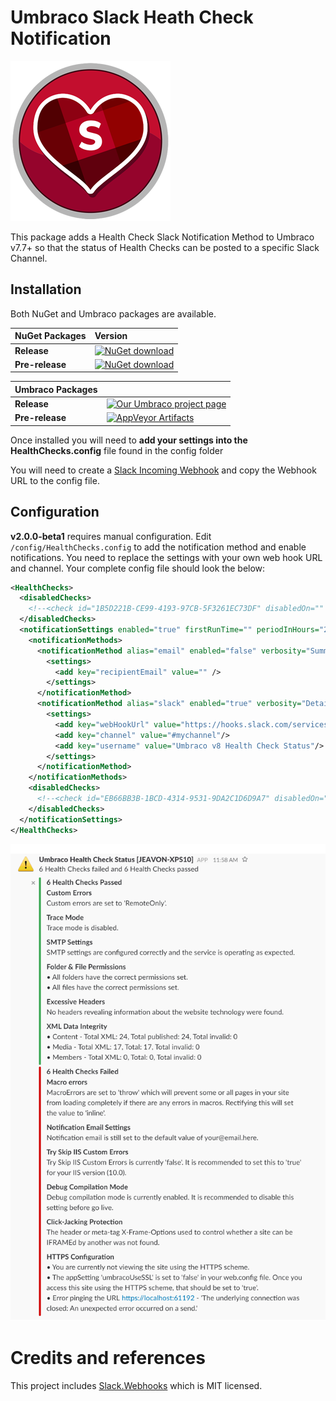 # Umbraco Slack Heath Check Notification #

![Icon](https://github.com/CrumpledDog/Umbraco-HealthCheckSlackNotificationMethod/blob/develop/build/assets/icon/slack-health-check-notification-256.png?raw=true)

This package adds a Health Check Slack Notification Method to Umbraco v7.7+ so that the status of Health Checks can be posted to a specific Slack Channel.

## Installation ##

Both NuGet and Umbraco packages are available. 

|NuGet Packages    |Version           |
|:-----------------|:-----------------|
|**Release**|[![NuGet download](http://img.shields.io/nuget/vpre/Our.Umbraco.HealthCheckSlackNotificationMethod.svg)](https://www.nuget.org/packages/Our.Umbraco.HealthCheckSlackNotificationMethod/)
|**Pre-release**|[![NuGet download](https://img.shields.io/myget/umbraco-packages/vpre/Our.Umbraco.HealthCheckSlackNotificationMethod.svg)](https://www.myget.org/feed/umbraco-packages/package/nuget/Our.Umbraco.HealthCheckSlackNotificationMethod/)

|Umbraco Packages  |                  |
|:-----------------|:-----------------|
|**Release**|[![Our Umbraco project page](https://img.shields.io/badge/our-umbraco-orange.svg)](https://our.umbraco.org/projects/backoffice-extensions/slack-health-check-notification/) 
|**Pre-release**| [![AppVeyor Artifacts](https://img.shields.io/badge/appveyor-umbraco-orange.svg)](https://ci.appveyor.com/project/JeavonLeopold/umbraco-healthcheckslacknotificationmethod/build/artifacts)

Once installed you will need to **add your settings into the HealthChecks.config** file found in the config folder

You will need to create a [Slack Incoming Webhook](https://my.slack.com/services/new/incoming-webhook/) and copy the Webhook URL to the config file. 

## Configuration ##

**v2.0.0-beta1** requires manual configuration. Edit `/config/HealthChecks.config` to add the notification method and enable notifications. You need to replace the settings with your own web hook URL and channel. Your complete config file should look the below:

```xml
<HealthChecks>
  <disabledChecks>
    <!--<check id="1B5D221B-CE99-4193-97CB-5F3261EC73DF" disabledOn="" disabledBy="0" />-->
  </disabledChecks>
  <notificationSettings enabled="true" firstRunTime="" periodInHours="24">
    <notificationMethods>
      <notificationMethod alias="email" enabled="false" verbosity="Summary">
        <settings>
          <add key="recipientEmail" value="" />
        </settings>
      </notificationMethod>
      <notificationMethod alias="slack" enabled="true" verbosity="Detailed" failureOnly="true">
        <settings>
          <add key="webHookUrl" value="https://hooks.slack.com/services/XXXXXXXXXXX/XXXXXXXXXX/XXXXXXXXXXXX"/>
          <add key="channel" value="#mychannel"/>
          <add key="username" value="Umbraco v8 Health Check Status"/>
        </settings>
      </notificationMethod>
    </notificationMethods>
    <disabledChecks>
      <!--<check id="EB66BB3B-1BCD-4314-9531-9DA2C1D6D9A7" disabledOn="" disabledBy="0" />-->
    </disabledChecks>
  </notificationSettings>
</HealthChecks>
```

![Example](docs/example.png)

# Credits and references

This project includes [Slack.Webhooks](https://github.com/nerdfury/Slack.Webhooks) which is MIT licensed.